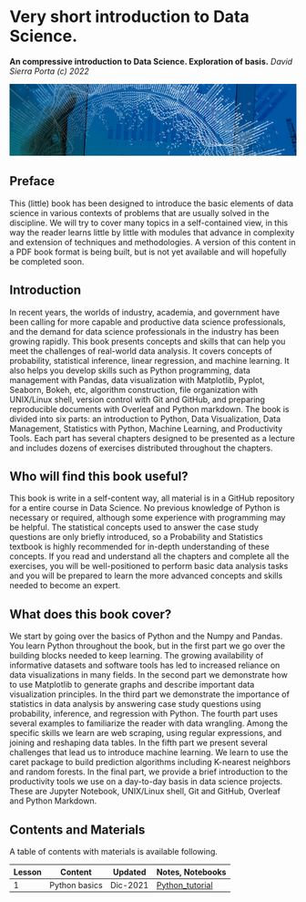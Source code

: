 # Very short introduction to Data Science.
**An compressive introduction to Data Science. Exploration of basis.** _David Sierra Porta (c) 2022_

![data-science](/Figures/01919-EP-banner.JPG)

## Preface
This (little) book has been designed to introduce the basic elements of data science in various contexts of problems that are usually solved in the discipline. We will try to cover many topics in a self-contained view, in this way the reader learns little by little with modules that advance in complexity and extension of techniques and methodologies. A version of this content in a PDF book format is being built, but is not yet available and will hopefully be completed soon.

## Introduction
In recent years, the worlds of industry, academia, and government have been calling for more capable and productive data science professionals, and the demand for data science professionals in the industry has been growing rapidly. This book presents concepts and skills that can help you meet the challenges of real-world data analysis. It covers concepts of probability, statistical inference, linear regression, and machine learning. It also helps you develop skills such as Python programming, data management with Pandas, data visualization with Matplotlib, Pyplot, Seaborn, Bokeh, etc, algorithm construction, file organization with UNIX/Linux shell, version control with Git and GitHub, and preparing reproducible documents with Overleaf and Python markdown. The book is divided into six parts: an introduction to Python, Data Visualization, Data Management, Statistics with Python, Machine Learning, and Productivity Tools. Each part has several chapters designed to be presented as a lecture and includes dozens of exercises distributed throughout the chapters.

## Who will find this book useful?
This book is write in a self-content way, all material is in a GitHub repository for a entire course in Data Science. No previous knowledge of Python is necessary or required, although some experience with programming may be helpful. The statistical concepts used to answer the case study questions are only briefly introduced, so a Probability and Statistics textbook is highly recommended for in-depth understanding of these concepts. If you read and understand all the chapters and complete all the exercises, you will be well-positioned to perform basic data analysis tasks and you will be prepared to learn the more advanced concepts and skills needed to become an expert.

## What does this book cover?
We start by going over the basics of Python and the Numpy and Pandas. You learn Python throughout the book, but in the first part we go over the building blocks needed to keep learning. The growing availability of informative datasets and software tools has led to increased reliance on data visualizations in many fields. In the second part we demonstrate how to use Matplotlib to generate graphs and describe important data visualization principles. In the third part we demonstrate the importance of statistics in data analysis by answering case study questions using probability, inference, and regression with Python. The fourth part uses several examples to familiarize the reader with data wrangling. Among the specific skills we learn are web scraping, using regular expressions, and joining and reshaping data tables. In the fifth part we present several challenges that lead us to introduce machine learning. We learn to use the caret package to build prediction algorithms including K-nearest neighbors and random forests. In the final part, we provide a brief introduction to the productivity tools we use on a day-to-day basis in data science projects. These are Jupyter Notebook, UNIX/Linux shell, Git and GitHub, Overleaf and Python Markdown.

## Contents and Materials
A table of contents with materials is available following.

| Lesson | Content | Updated | Notes, Notebooks |
| --- | --- | --- | --- |
| 1 | Python basics | Dic-2021 | [Python_tutorial](Notebooks/Python_Basics.md) |

